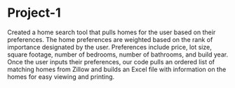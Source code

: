 # Project-1
 
Created a home search tool that pulls homes for the user based on their preferences. The home preferences are weighted based on the rank of importance designated by the user. Preferences include price, lot size, square footage, number of bedrooms, number of bathrooms, and build year. Once the user inputs their preferences, our code pulls an ordered list of matching homes from Zillow and builds an Excel file with information on the homes for easy viewing and printing.
